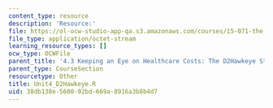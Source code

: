 ```yaml
---
content_type: resource
description: 'Resource:'
file: https://ol-ocw-studio-app-qa.s3.amazonaws.com/courses/15-071-the-analytics-edge-spring-2017/38db138e560092bd669a8916a3b8b4d7_Unit4_D2Hawkeye.R
file_type: application/octet-stream
learning_resource_types: []
ocw_type: OCWFile
parent_title: '4.3 Keeping an Eye on Healthcare Costs: The D2Hawkeye Story '
parent_type: CourseSection
resourcetype: Other
title: Unit4_D2Hawkeye.R
uid: 38db138e-5600-92bd-669a-8916a3b8b4d7
---
```

